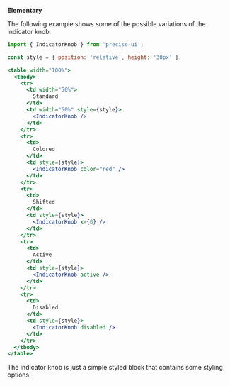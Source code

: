 **Elementary**

The following example shows some of the possible variations of the indicator knob.

```jsx
import { IndicatorKnob } from 'precise-ui';

const style = { position: 'relative', height: '30px' };

<table width="100%">
  <tbody>
    <tr>
      <td width="50%">
        Standard
      </td>
      <td width="50%" style={style}>
        <IndicatorKnob />
      </td>
    </tr>
    <tr>
      <td>
        Colored
      </td>
      <td style={style}>
        <IndicatorKnob color="red" />
      </td>
    </tr>
    <tr>
      <td>
        Shifted
      </td>
      <td style={style}>
        <IndicatorKnob x={0} />
      </td>
    </tr>
    <tr>
      <td>
        Active
      </td>
      <td style={style}>
        <IndicatorKnob active />
      </td>
    </tr>
    <tr>
      <td>
        Disabled
      </td>
      <td style={style}>
        <IndicatorKnob disabled />
      </td>
    </tr>
  </tbody>
</table>
```

The indicator knob is just a simple styled block that contains some styling options.
